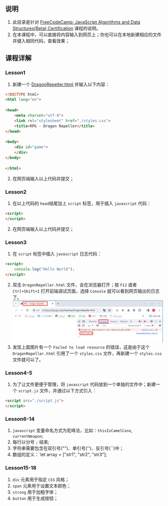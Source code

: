 ## 说明
1. 此目录是针对 [FreeCodeCamp: JavaScript Algorithms and Data Structures(Beta) Certification](https://www.freecodecamp.org/learn/javascript-algorithms-and-data-structures-v8/) 课程的说明。
2. 在本课程中，可以直接将内容输入到网页上；你也可以在本地新建相应的文件并键入相同代码，查看效果；

## 课程详解
### Lesson1
1. 新建一个 [DragonRepeller.html](./DragonRepeller.html) 并输入以下内容：
```html
<!DOCTYPE html>
<html lang="en">

<head>
	<meta charset="utf-8">
	<link rel="stylesheet" href="./styles.css">
	<title>RPG - Dragon Repeller</title>
</head>

<body>
	<div id="game">
	</div>
</body>

</html>
```
2. 在网页端输入以上代码并提交；

### Lesson2
1. 在以上代码的 `head`结尾加上 `script` 标签，用于插入 `javascript` 代码：
```html
<script>
</script>
```
2. 在网页端输入以上代码并提交；

### Lesson3
1. 在 `script` 标签中插入 `javascript` 日志代码：
```html
<script>
	console.log("Hello World");
</script>
```
2. 双击 `DragonRepeller.html` 文件，会在浏览器打开；按 `F12` 或者 `Ctrl+Shift+I` 打开前端调试页面，选择 `Console` 就可以看到网页输出的日志了。
![网页调试](./res/L3_debug.png)
3. 发现上面图片有一个 `Failed to load resource` 的错误，这是由于这个 `DragonRepeller.html` 引用了一个 `styles.css` 文件，再新建一个 `styles.css` 文件就可以了。

### Lesson4-5
1. 为了让文件更便于管理，将 `javascript` 代码放到一个单独的文件中；新建一个 `script.js` 文件，并通过以下方式引入：
```html
<script src="./script.js">
</script>
```

### Lesson6-14
1. `javascript` 变量命名方式为驼峰法，比如：`thisIsCamelCase`, `currentWeapon`;
2. 每行以分号 `;` 结束;
3. 字符串需要包含在双引号("")、单引号('')、反引号(\`\`)中；
4. 数组的定义：`let array = ["str1", "str2", "str3"];

### Lesson15-18
1. `div` 元素用于指定 `CSS` 风格；
2. `span` 元素用于设置文本颜色；
3. `strong` 用于加粗字体；
4. `button` 用于生成按钮；


